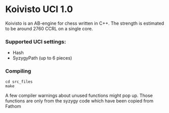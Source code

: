 # Koivisto UCI 1.0

Koivisto is an AB-engine for chess written in C++. The strength is estimated to be around 2760 CCRL on a single core.

### Supported UCI settings:
- Hash
- SyzygyPath (up to 6 pieces)




### Compiling

```
cd src_files
make
```

A few compiler warnings about unused functions might pop up. Those functions are only from the syzygy code which have been copied from Fathom




